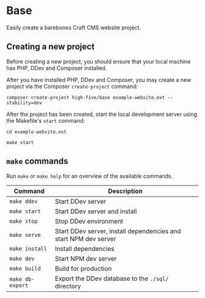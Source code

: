 # Base

Easily create a barebones Craft CMS website project.

## Creating a new project

Before creating a new project, you should ensure that your local machine has PHP, DDev and Composer installed.

After you have installed PHP, DDev and Composer, you may create a new project via the Composer `create-project` command:

    composer create-project high-five/base example-website.ext --stability=dev


After the project has been created, start the local development server using the Makefile's `start` command:

    cd example-website.ext

    make start

## `make` commands

Run `make` or `make help` for an overview of the available commands.

| Command | Description |
| --- | --- |
| `make ddev` | Start DDev server |
| `make start` | Start DDev server and install |dependencies
| `make stop` | Stop DDev environment|
| `make serve` | Start DDev server, install dependencies and start NPM dev server |
| `make install` | Install dependencies |
| `make dev` | Start NPM dev server |
| `make build` | Build for production |
| `make db-export` | Export the DDev database to the `./sql/` directory |
